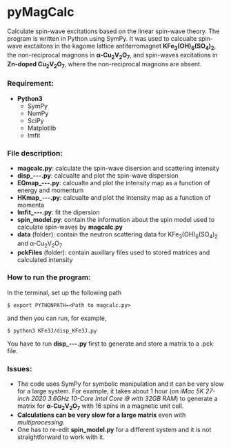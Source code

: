 # pyMagCalc
Calculate spin-wave excitations based on the linear spin-wave theory.  The program is written in Python using SymPy.  It was used to calcualte spin-wave exctaitons in the kagome lattice antiferromagnet **KFe<sub>3</sub>(OH)<sub>6</sub>(SO<sub>4</sub>)<sub>2</sub>**, the non-reciprocal magnons in **&alpha;-Cu<sub>2</sub>V<sub>2</sub>O<sub>7</sub>**, and spin-waves excitations in **Zn-doped Cu<sub>2</sub>V<sub>2</sub>O<sub>7</sub>**, where the non-reciprocal magnons are absent.

### Requirement:
  - **Python3**
    - SymPy
    - NumPy
    - SciPy
    - Matplotlib
    - lmfit


### File description:
  - **magcalc.py**: calculate the spin-wave disersion and scattering intensity
  - **disp_---.py**: calcualte and plot the spin-wave dispersion
  - **EQmap_---.py**: calcualte and plot the intensity map as a function of energy and momentum
  - **HKmap_---.py**: calcualte and plot the intensity map as a function of momenta
  - **lmfit_---.py**: fit the dipersion
  - **spin_model.py**: contain the information about the spin model used
to calculate spin-waves by **magcalc.py**
  - **data** (folder): contain the neutron scattering data for KFe<sub>3</sub>(OH)<sub>6</sub>(SO<sub>4</sub>)<sub>2</sub> and &alpha;-Cu<sub>2</sub>V<sub>2</sub>O<sub>7</sub>
  - **pckFiles** (folder): contain auxillary files used to stored matrices and calculated intensity

### How to run the program:
In the terminal, set up the following path
```
$ export PYTHONPATH=<Path to magcalc.py>
```
and then you can run, for example,
```
$ python3 KFe3J/disp_KFe3J.py
```
You have to run **disp_---.py** first to generate and store a matrix to a .pck file.
### Issues:
  - The code uses SymPy for symbolic manipulation and it can be very slow for a large system.  For example, it takes about 1 hour (on *iMac 5K 27-inch 2020 3.6GHz 10-Core Intel Core i9 with 32GB RAM*) to generate a matrix for **&alpha;-Cu<sub>2</sub>V<sub>2</sub>O<sub>7</sub>** with 16 spins in a magnetic unit cell.
  - **Calculations can be very slow for a large matrix** even with *multiprocessing*.
  - One has to re-edit **spin_model.py** for a different system and it is not straightforward to work with it.
